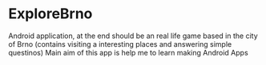 # ExploreBrno
Android application, at the end should be an real life game based in the city of Brno (contains visiting a interesting places and answering simple questinos)
Main aim of this app is help me to learn making Android Apps
